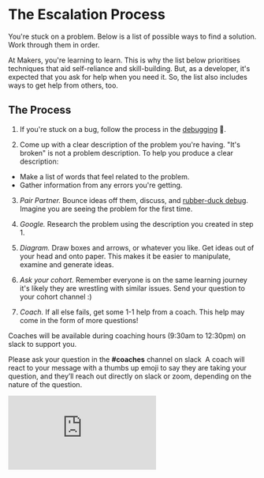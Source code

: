 # The Escalation Process

You're stuck on a problem.  Below is a list of possible ways to find a solution.  Work through them in order.

At Makers, you're learning to learn.  This is why the list below prioritises techniques that aid self-reliance and skill-building.  But, as a developer, it's expected that you ask for help when you need it.  So, the list also includes ways to get help from others, too.

## The Process

1. If you're stuck on a bug, follow the process in the [debugging](./debugging.md) :pill:.

2. Come up with a clear description of the problem you're having.  "It's broken" is not a problem description.  To help you produce a clear description:
  * Make a list of words that feel related to the problem.
  * Gather information from any errors you're getting.

3. *Pair Partner.* Bounce ideas off them, discuss, and [rubber-duck debug](https://en.wikipedia.org/wiki/Rubber_duck_debugging). Imagine you are seeing the problem for the first time.

4. *Google.* Research the problem using the description you created in step 1.

5. *Diagram.* Draw boxes and arrows, or whatever you like.  Get ideas out of your head and onto paper.  This makes it be easier to manipulate, examine and generate ideas.

6. *Ask your cohort.* Remember everyone is on the same learning journey it's likely they are wrestling with similar issues. Send your question to your cohort channel :)  

7. *Coach.* If all else fails, get some 1-1 help from a coach. This help may come in the form of more questions!

Coaches will be available  during coaching hours (9:30am to 12:30pm) on slack to support you. 

Please ask your question in the **#coaches** channel on slack 
A coach will react to your message with a thumbs up emoji to say they are taking your question, and they’ll reach out directly on slack or zoom, depending on the nature of the question.

![Tracking pixel](https://githubanalytics.herokuapp.com/course/pills/escalation_process.md)
